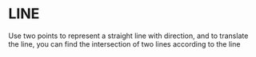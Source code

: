 # LINE 
Use two points to represent a straight line with direction, and to translate the line, you can find the intersection of two lines according to the line
